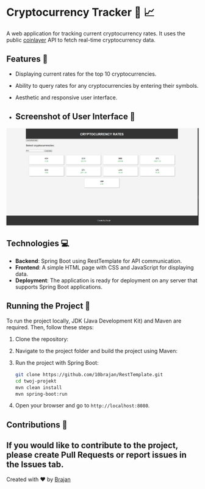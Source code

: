 # Cryptocurrency Tracker :money_with_wings: :chart_with_upwards_trend:
A web application for tracking current cryptocurrency rates. It uses the public  [coinlayer](https://coinlayer.com/) API to fetch real-time cryptocurrency data.

## Features :star2:

- Displaying current rates for the top 10 cryptocurrencies.
- Ability to query rates for any cryptocurrencies by entering their symbols.
- Aesthetic and responsive user interface.
  
- ## Screenshot of User Interface :camera_flash:

![Cryptocurrency-Tracker UI](./images/cryptotracker.png)

## Technologies :computer:

- **Backend**: Spring Boot using RestTemplate for API communication.
- **Frontend**: A simple HTML page with CSS and JavaScript for displaying data.
- **Deployment**: The application is ready for deployment on any server that supports Spring Boot applications.

## Running the Project :rocket:

To run the project locally, JDK (Java Development Kit) and Maven are required. Then, follow these steps:

1. Clone the repository:
2. Navigate to the project folder and build the project using Maven:
3. Run the project with Spring Boot:
   
    ```sh
    git clone https://github.com/10brajan/RestTemplate.git
    cd twoj-projekt
    mvn clean install
    mvn spring-boot:run
    
5. Open your browser and go to `http://localhost:8080`.

## Contributions :handshake:

If you would like to contribute to the project, please create Pull Requests or report issues in the Issues tab.
---

Created with :heart: by [Brajan](https://github.com/10brajan)
